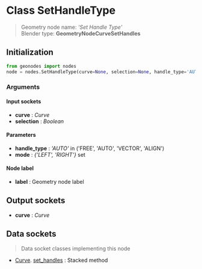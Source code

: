 
# Class SetHandleType

> Geometry node name: _'Set Handle Type'_<br>Blender type:  **GeometryNodeCurveSetHandles**

## Initialization


```python
from geonodes import nodes
node = nodes.SetHandleType(curve=None, selection=None, handle_type='AUTO', mode={'LEFT', 'RIGHT'}, label=None)
```


### Arguments


#### Input sockets



- **curve** : _Curve_
- **selection** : _Boolean_



#### Parameters



- **handle_type** : _'AUTO'_ in ('FREE', 'AUTO', 'VECTOR', 'ALIGN')
- **mode** : _{'LEFT', 'RIGHT'}_ set



#### Node label



- **label** : Geometry node label



## Output sockets



- **curve** : _Curve_



## Data sockets

> Data socket classes implementing this node


- [Curve](aaa). [set_handles](bbb) : Stacked method


